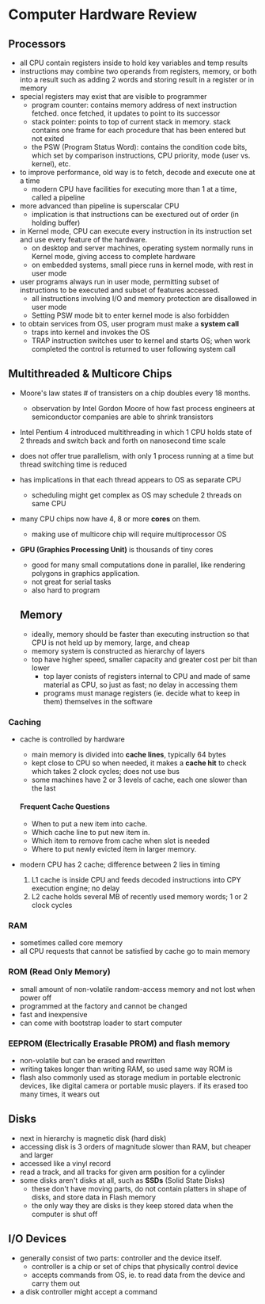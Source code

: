 # Computer Hardware Review

## Processors
- all CPU contain registers inside to hold key variables and temp results
- instructions may combine two operands from registers, memory, or both into a result such as adding 2 words and storing result in a register or in memory
- special registers may exist that are visible to programmer
  - program counter: contains memory address of next instruction fetched. once fetched, it updates to point to its successor
  - stack pointer: points to top of current stack in memory. stack contains one frame for each procedure that has been entered but not exited
  - the PSW (Program Status Word): contains the condition code bits, which set by comparison instructions, CPU priority, mode (user vs. kernel), etc.
- to improve performance, old way is to fetch, decode and execute one at a time
  - modern CPU have facilities for executing more than 1 at a time, called a pipeline
- more advanced than pipeline is superscalar CPU
  - implication is that instructions can be exectured out of order (in holding buffer)
- in Kernel mode, CPU can execute every instruction in its instruction set and use every feature of the hardware.
  - on desktop and server machines, operating system normally runs in Kernel mode, giving access to complete hardware
  - on embedded systems, small piece runs in kernel mode, with rest in user mode
- user programs always run in user mode, permitting subset of instructions to be executed and subset of features accessed.
  - all instructions involving I/O and memory protection are disallowed in user mode
  - Setting PSW mode bit to enter kernel mode is also forbidden
- to obtain services from OS, user program must make a **system call**
  - traps into kernel and invokes the OS
  - TRAP instruction switches user to kernel and starts OS; when work completed the control is returned to user following system call

## Multithreaded & Multicore Chips
- Moore's law states # of transisters on a chip doubles every 18 months.
  - observation by Intel Gordon Moore of how fast process engineers at semiconductor companies are able to shrink transistors
- Intel Pentium 4 introduced multithreading in which 1 CPU holds state of 2 threads and switch back and forth on nanosecond time scale
- does not offer true parallelism, with only 1 process running at a time but thread switching time is reduced
- has implications in that each thread appears to OS as separate CPU
  - scheduling might get complex as OS may schedule 2 threads on same CPU
- many CPU chips now have 4, 8 or more **cores** on them.
  - making use of multicore chip will require multiprocessor OS
- **GPU (Graphics Processing Unit)** is thousands of tiny cores
  - good for many small computations done in parallel, like rendering polygons in graphics application.
  - not great for serial tasks
  - also hard to program

  ## Memory
  - ideally, memory should be faster than executing instruction so that CPU is not held up by memory, large, and cheap
  - memory system is constructed as hierarchy of layers
  - top have higher speed, smaller capacity and greater cost per bit than lower
    - top layer conists of registers internal to CPU and made of same material as CPU, so just as fast; no delay in accessing them
    - programs must manage registers (ie. decide what to keep in them) themselves in the software

### Caching
- cache is controlled by hardware
  - main memory is divided into **cache lines**, typically 64 bytes
  - kept close to CPU so when needed, it makes a **cache hit** to check which takes 2 clock cycles; does not use bus
  - some machines have 2 or 3 levels of cache, each one slower than the last

  #### Frequent Cache Questions
  - When to put a new item into cache.
  - Which cache line to put new item in.
  - Which item to remove from cache when slot is needed
  - Where to put newly evicted item in larger memory.

- modern CPU has 2 cache; difference between 2 lies in timing
  1. L1 cache is inside CPU and feeds decoded instructions into CPY execution engine; no delay
  2. L2 cache holds several MB of recently used memory words; 1 or 2 clock cycles

### RAM
- sometimes called core memory
- all CPU requests that cannot be satisfied by cache go to main memory

### ROM (Read Only Memory)
- small amount of non-volatile random-access memory and not lost when power off
- programmed at the factory and cannot be changed
- fast and inexpensive
- can come with bootstrap loader to start computer

### EEPROM (Electrically Erasable PROM) and flash memory
- non-volatile but can be erased and rewritten
- writing takes longer than writing RAM, so used same way ROM is
- flash also commonly used as storage medium in portable electronic devices, like digital camera or portable music players. if its erased too many times, it wears out

## Disks
- next in hierarchy is magnetic disk (hard disk)
- accessing disk is 3 orders of magnitude slower than RAM, but cheaper and larger
- accessed like a vinyl record
- read a track, and all tracks for given arm position for a cylinder
- some disks aren't disks at all, such as **SSDs** (Solid State Disks)
  - these don't have moving parts, do not contain platters in shape of disks, and store data in Flash memory
  - the only way they are disks is they keep stored data when the computer is shut off

## I/O Devices
- generally consist of two parts: controller and the device itself.
  - controller is a chip or set of chips that physically control device
  - accepts commands from OS, ie. to read data from the device and carry them out
- a disk controller might accept a command 
